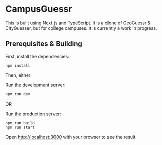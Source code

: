 # CampusGuessr

This is built using Next.js and TypeScript. It is a clone of GeoGuessr & CityGuesser, but for college campuses. It is currently a work in progress.

## Prerequisites & Building

First, install the dependencies:

```bash
npm install
```

Then, either:

Run the development server:

```bash
npm run dev
```

OR

Run the production server:

```bash
npm run build
npm run start
```

Open [http://localhost:3000](http://localhost:3000) with your browser to see the result.
